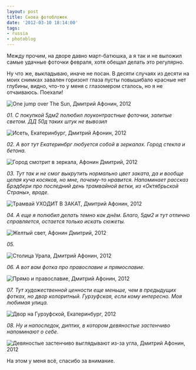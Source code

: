 ```yaml
---
layout: post
title: Снова фотобложек
date: '2012-03-10 18:14:00'
tags:
- russia
- photoblog
---
```


Между прочим, на дворе давно март-батюшка, а я так и не выложил самые удачные фоточки февраля, хотя обещал делать это регулярно.

Ну что же, выкладываю, иначе не посан. В десяти случаях из десяти на моих снимках завален горизонт глаза пусты повышибало красные нет глубины, видно, что-то у меня с глазомером сталось, но я не отчаиваюсь. Поехали!

![One jump over The Sun, Дмитрий Афонин, 2012](/assets/images/2017/10/IMG_0713.jpg)

_01. С покупкой 5дм2 полюбил лоуконтрастные фоточки, залитые светом. ДД 50д таких штук не вывозил_

![Исеть, Екатеринбург, Дмитрий Афонин, 2012](/assets/images/2017/10/IMG_0618.jpg)

_02. А вот тут Екатеринбрг любуется собой в зеркалах. Город стекла и бетона._

![Город смотрит в зеркала, Афонин Дмитрий, 2012](/assets/images/2017/10/IMG_0664.jpg)

_03. Тут так и не смог выкрутить нормально цвет заката, да и вообще целая куча косяков, но мне, почему-то нравится. Напоминает рассказ Брэдбери про последний день трамвайной ветки, из «Октябрьской Страны», вроде._

![Трамвай УХОДИТ В ЗАКАТ, Дмитрий Афонин, 2012](/assets/images/2017/10/IMG_1006.jpg)

_04. А еще я полюбил делать темно как днём. Благо, 5дм2 и тут отлично справляется, остается только искать сюжеты._

![Желтый свет, Афонин Дмитрий, 2012](/assets/images/2017/10/IMG_1482.jpg)

_05._

![Столица Урала, Дмитрий Афонин, 2012](/assets/images/2017/10/IMG_1685.jpg)

_06. А вот вам фотка про православие и прямославие._

![Прямо и православие, Дмитрий Афонин, 2012](/assets/images/2017/10/IMG_1572.jpg)

_07. Тут художественной ценности еще меньше, чем в предыдущих фотках, но двор колоритный. Гурзуфская, если кому интересно. Моя любимая улица._

![Двор на Гурзуфской, Екатеринбург, 2012](/assets/images/2017/10/IMG_0992.jpg)

_08. Ну и напоследок, диптих, в котором девяностые застенчиво напоминают о себе._

![Девяностые застенчиво выглядывают из-за угла, Дмитрий Афонин, 2012](/assets/images/2017/10/IMG_1601.jpg)

На этом у меня всё, спасибо за внимание.

